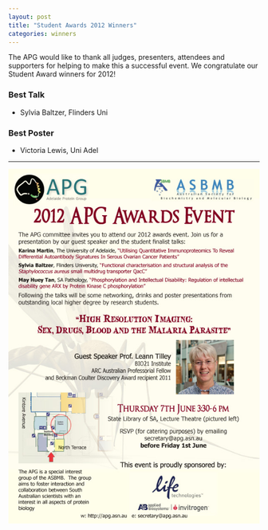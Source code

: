 ```yaml
---
layout: post
title: "Student Awards 2012 Winners"
categories: winners
---
```


The APG would like to thank all judges, presenters, attendees and supporters for
helping to make this a successful event. We congratulate our Student Award winners
for 2012!

### Best Talk

 - Sylvia Baltzer, Flinders Uni

### Best Poster

 - Victoria Lewis, Uni Adel

---

![](/assets/images/2012_sa.jpg)